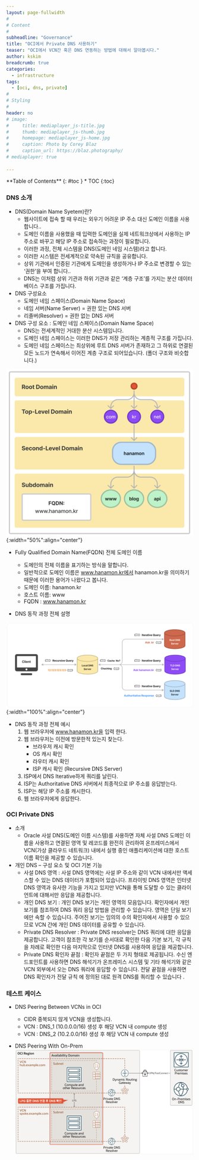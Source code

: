 ```yaml
---
layout: page-fullwidth
#
# Content
#
subheadline: "Governance"
title: "OCI에서 Private DNS 사용하기"
teaser: "OCI에서 VCN간 혹은 DNS 연동하는 방법에 대해서 알아봅시다."
author: kskim
breadcrumb: true
categories:
  - infrastructure
tags:
  - [oci, dns, private]
#
# Styling
#
header: no
# image:
#     title: mediaplayer_js-title.jpg
#     thumb: mediaplayer_js-thumb.jpg
#     homepage: mediaplayer_js-home.jpg
#     caption: Photo by Corey Blaz
#     caption_url: https://blaz.photography/
# mediaplayer: true

---
```


<div class="panel radius" markdown="1">
**Table of Contents**
{: #toc }
*  TOC
{:toc}
</div>

### DNS 소개
  - DNS(Domain Name Syetem)란?
    - 웹사이트에 접속 할 때 우리는 외우기 어려운 IP 주소 대신 도메인 이름을 사용합니다..
    - 도메인 이름을 사용했을 때 입력한 도메인을 실제 네트워크상에서 사용하는 IP 주소로 바꾸고 해당 IP 주소로 접속하는 과정이 필요합니다.
    - 이러한 과정, 전체 시스템을 DNS(도메인 네임 시스템)라고 합니다.
    - 이러한 시스템은 전세계적으로 약속된 규칙을 공유합니다.
    - 상위 기관에서 인증된 기관에게 도메인을 생성하거나 IP 주소로 변경할 수 있는 ‘권한’을 부여 합니다..
    - DNS는 이처럼 상위 기관과 하위 기관과 같은 ‘계층 구조’를 가지는 분산 데이터베이스 구조를 가집니다.
  - DNS 구성요소
    - 도메인 네임 스페이스(Domain Name Space)
    - 네임 서버(Name Server) = 권한 있는 DNS 서버
    - 리졸버(Resolver) = 권한 없는 DNS 서버
  - DNS 구성 요소 : 도메인 네임 스페이스(Domain Name Space)
    - DNS는 전세계적인 거대한 분산 시스템입니다.
    - 도메인 네임 스페이스는 이러한 DNS가 저장 관리하는 계층적 구조를 가집니다.
    - 도메인 네임 스페이스는 최상위에 루트 DNS 서버가 존재하고 그 하위로 연결된 모든 노드가 연속해서 이어진 계층 구조로 되어있습니다. (폴더 구조와 비슷합니다.)

![](/assets/img/infrastructure/2023/private_dns/SCR-20230203-brw.png){:width="50%":align="center"}



- Fully Qualified Domain Name(FQDN) 전체 도메인 이름
  - 도메인의 전체 이름을 표기하는 방식을 말합니다. 
  - 일반적으로 도메인 이름은 www.hanamon.kr에서 hanamon.kr을 의미하기 때문에 이러한 용어가 나왔다고 봅니다.
  - 도메인 이름: hanamon.kr
  - 호스트 이름: www
  - FQDN : www.hanamon.kr

- DNS 동작 과정 전체 설명

![](/assets/img/infrastructure/2023/private_dns/SCR-20230203-c58.png){:width="100%":align="center"}


- DNS 동작 과정 전체 예시
  1. 웹 브라우저에 www.hanamon.kr을 입력 한다.
  2. 웹 브라우저는 이전에 방문한적 있는지 찾는다.
     - 브라우저 캐시 확인
     - OS 캐시 확인
     - 라우터 캐시 확인
     - ISP 캐시 확인 (Recursive DNS Server)
  3. ISP에서 DNS Iterative하게 쿼리를 날린다.
  4. ISP는 Authoritative DNS 서버에서 최종적으로 IP 주소를 응답받는다.
  5. ISP는 해당 IP 주소를 캐시한다.
  6. 웹 브라우저에게 응답한다.


### OCI Private DNS
- 소개 
  - Oracle 사설 DNS(도메인 이름 시스템)를 사용하면 자체 사설 DNS 도메인 이름을 사용하고 연결된 영역 및 레코드를 완전히 관리하여 온프레미스에서 VCN(가상 클라우드 네트워크) 내에서 실행 중인 애플리케이션에 대한 호스트 이름 확인을 제공할 수 있습니다.
- 개인 DNS – 구성 요소 및 OCI 기본 기능
  - 사설 DNS 영역 : 사설 DNS 영역에는 사설 IP 주소와 같이 VCN 내에서만 액세스할 수 있는 DNS 데이터가 포함되어 있습니다. 프라이빗 DNS 영역은 인터넷 DNS 영역과 유사한 기능을 가지고 있지만 VCN을 통해 도달할 수 있는 클라이언트에 대해서만 응답을 제공합니다.
  - 개인 DNS 보기 : 개인 DNS 보기는 개인 영역의 모음입니다. 확인자에서 개인 보기를 참조하여 DNS 쿼리 응답 방법을 관리할 수 있습니다. 영역은 단일 보기에만 속할 수 있습니다. 주어진 보기는 임의의 수의 확인자에서 사용할 수 있으므로 VCN 간에 개인 DNS 데이터를 공유할 수 있습니다.
  - Private DNS Resolver : Private DNS resolver는 DNS 쿼리에 대한 응답을 제공합니다. 고객이 참조한 각 보기를 순서대로 확인한 다음 기본 보기, 각 규칙을 차례로 확인한 다음 마지막으로 인터넷 DNS를 사용하여 응답을 제공합니다.
  - Private DNS 확인자 끝점 : 확인자 끝점은 두 가지 형태로 제공됩니다. 수신 엔드포인트를 사용하면 DNS 해석기가 온프레미스 시스템 및 기타 해석기와 같은 VCN 외부에서 오는 DNS 쿼리에 응답할 수 있습니다. 전달 끝점을 사용하면 DNS 확인자가 전달 규칙 에 정의된 대로 원격 DNS를 쿼리할 수 있습니다 .






      
### 테스트 케이스
- DNS Peering Between VCNs in OCI
  - CIDR 중복되지 않게 VCN을 생성합니다.
  - VCN : DNS_1 (10.0.0.0/16) 생성 후 해당 VCN 내 compute 생성
  - VCN : DNS_2 (10.2.0.0/16) 생성 후 해당 VCN 내 compute 생성


- DNS Peering With On-Prem
![](/assets/img/infrastructure/2023/private_dns/SCR-20230201-e78.png)